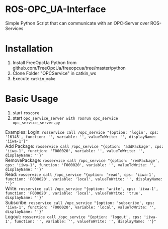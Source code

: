 # ROS-OPC_UA-Interface
Simple Python Script that can communicate with an OPC-Server over ROS-Services

# Installation
1. Install FreeOpcUa Python from github.com/FreeOpcUa/freeopcua/tree/master/python
2. Clone Folder "OPCService" in catkin_ws
3. Execute `catkin_make`

# Basic Usage
1. start `roscore`
2. start `opc_service_server with rosrun opc_service opc_service_server.py`

Examples: 
Login: `rosservice call /opc_service "{option: 'login', cps: '16145', function: '', variable: '', valueToWrite: '', displayName: 'iiwa-1'}"`  
Add Package: `rosservice call /opc_service "{option: 'addPackage', cps: 'iiwa-1', function: 'F000020', variable: '', valueToWrite: '', displayName: ''}"`  
RemovePackage: `rosservice call /opc_service "{option: 'remPackage', cps: 'iiwa-1', function: 'F000020', variable: '', valueToWrite: '', displayName: ''}"`  
Read: `rosservice call /opc_service "{option: 'read', cps: 'iiwa-1', function: 'F000020', variable: 'local', valueToWrite: '', displayName: ''}"`  
Write: `rosservice call /opc_service "{option: 'write', cps: 'iiwa-1', function: 'F000020', variable: 'local', valueToWrite: 'true', displayName: ''}"`  
Subscribe: `rosservice call /opc_service "{option: 'subscribe', cps: 'iiwa-1', function: 'F000020', variable: 'local', valueToWrite: '', displayName: ''}"`  
Logout: `rosservice call /opc_service "{option: 'logout', cps: 'iiwa-1', function: '', variable: '', valueToWrite: '', displayName: ''}"`  
